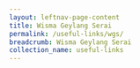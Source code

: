 ```yaml
---
layout: leftnav-page-content
title: Wisma Geylang Serai
permalink: /useful-links/wgs/
breadcrumb: Wisma Geylang Serai
collection_name: useful-links
---
```


